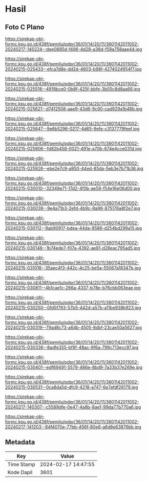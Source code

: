 # Hasil

## Foto C Plano

https://sirekap-obj-formc.kpu.go.id/438f/pemilu/pdpr/36/01/14/20/11/3601142011002-20240217-140224--dee0885d-f496-4d28-a38d-f59a758aae44.jpg

https://sirekap-obj-formc.kpu.go.id/438f/pemilu/pdpr/36/01/14/20/11/3601142011002-20240215-025433--efca7d8e-dd2d-4603-b98f-4274024954f7.jpg

https://sirekap-obj-formc.kpu.go.id/438f/pemilu/pdpr/36/01/14/20/11/3601142011002-20240215-025518--4918bce0-0b8f-425f-bbfe-3b05c8d8aa66.jpg

https://sirekap-obj-formc.kpu.go.id/438f/pemilu/pdpr/36/01/14/20/11/3601142011002-20240215-025621--d7412508-aae9-43d6-9c90-cad929a1b48b.jpg

https://sirekap-obj-formc.kpu.go.id/438f/pemilu/pdpr/36/01/14/20/11/3601142011002-20240215-025647--9e6b5296-0217-4d65-9efe-c3137779feef.jpg

https://sirekap-obj-formc.kpu.go.id/438f/pemilu/pdpr/36/01/14/20/11/3601142011002-20240215-025906--fd82b458-0021-491e-a70b-674e4cce031d.jpg

https://sirekap-obj-formc.kpu.go.id/438f/pemilu/pdpr/36/01/14/20/11/3601142011002-20240215-025926--ebe2e7c9-a950-44ed-85da-5eb3e7b71b36.jpg

https://sirekap-obj-formc.kpu.go.id/438f/pemilu/pdpr/36/01/14/20/11/3601142011002-20240215-030010--32349e71-17d2-4f0b-ae59-f54e16e06d00.jpg

https://sirekap-obj-formc.kpu.go.id/438f/pemilu/pdpr/36/01/14/20/11/3601142011002-20240215-030039--9e4a71b3-2efd-4b9c-9a96-875176a8f2e7.jpg

https://sirekap-obj-formc.kpu.go.id/438f/pemilu/pdpr/36/01/14/20/11/3601142011002-20240215-030112--9ab90917-bdea-44da-9586-d254bd299a15.jpg

https://sirekap-obj-formc.kpu.go.id/438f/pemilu/pdpr/36/01/14/20/11/3601142011002-20240215-030148--1b74ede7-f07a-4392-ae81-d28eac795ad5.jpg

https://sirekap-obj-formc.kpu.go.id/438f/pemilu/pdpr/36/01/14/20/11/3601142011002-20240215-031018--35aec4f3-442c-4c25-be5a-55067a18347b.jpg

https://sirekap-obj-formc.kpu.go.id/438f/pemilu/pdpr/36/01/14/20/11/3601142011002-20240215-030811--4b1cae1c-266a-4337-b78e-b76cbb063eae.jpg

https://sirekap-obj-formc.kpu.go.id/438f/pemilu/pdpr/36/01/14/20/11/3601142011002-20240215-030250--0fd5f793-57b5-442d-a57b-a11be938b923.jpg

https://sirekap-obj-formc.kpu.go.id/438f/pemilu/pdpr/36/01/14/20/11/3601142011002-20240215-030319--79ad8c73-a64b-4505-8dbf-23cae50a5627.jpg

https://sirekap-obj-formc.kpu.go.id/438f/pemilu/pdpr/36/01/14/20/11/3601142011002-20240215-030336--8adfe355-bf9f-48ac-9f6a-799c713ecc97.jpg

https://sirekap-obj-formc.kpu.go.id/438f/pemilu/pdpr/36/01/14/20/11/3601142011002-20240215-030401--edf69491-5579-486e-8bd9-7a33b37e269e.jpg

https://sirekap-obj-formc.kpu.go.id/438f/pemilu/pdpr/36/01/14/20/11/3601142011002-20240215-030531--0ca8da5d-dfc9-4218-a747-6e7afdf26179.jpg

https://sirekap-obj-formc.kpu.go.id/438f/pemilu/pdpr/36/01/14/20/11/3601142011002-20240217-140307--c5589dfe-0e47-4a8b-8ae1-99da77b770a6.jpg

https://sirekap-obj-formc.kpu.go.id/438f/pemilu/pdpr/36/01/14/20/11/3601142011002-20240217-141203--84f4070e-77bb-456f-80e6-a6d8e63876bb.jpg


## Metadata

| Key        | Value               |
| ---------- | ------------------- |
| Time Stamp | 2024-02-17 14:47:55 |
| Kode Dapil | 3601                |



